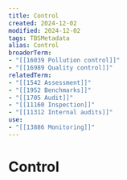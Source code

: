 ```yaml
---
title: Control
created: 2024-12-02
modified: 2024-12-02
tags: TBSMetadata
alias: Control
broaderTerm:
- "[[16039 Pollution control]]"
- "[[16989 Quality control]]"
relatedTerm:
- "[[1542 Assessment]]"
- "[[1952 Benchmarks]]"
- "[[1705 Audit]]"
- "[[11160 Inspection]]"
- "[[11312 Internal audits]]"
use:
- "[[13886 Monitoring]]"
---
```

# Control
